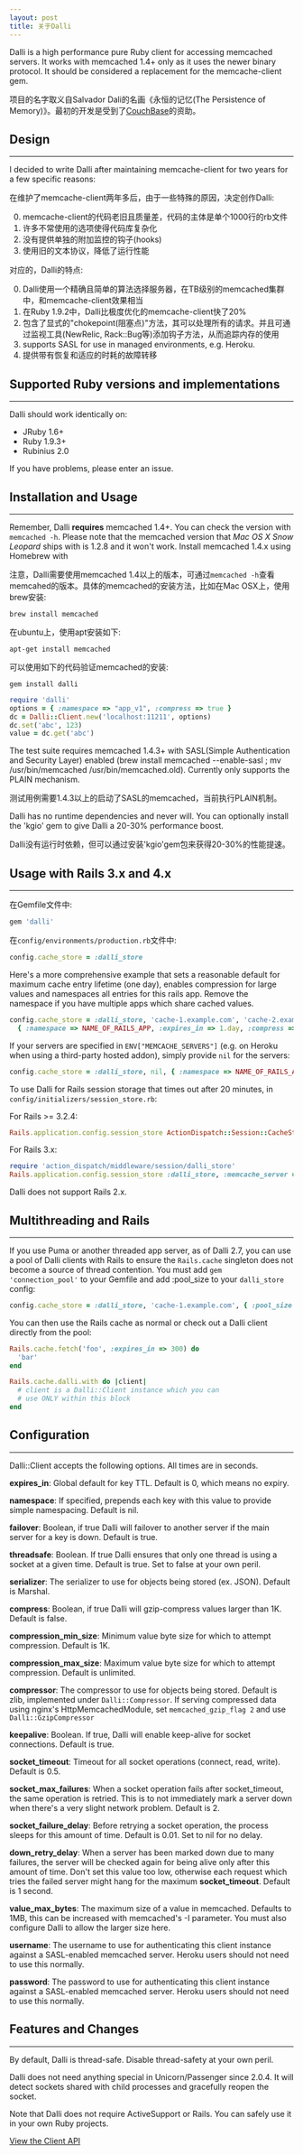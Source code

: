 ```yaml
---
layout: post
title: 关于Dalli
---
```


Dalli is a high performance pure Ruby client for accessing memcached servers. It works with memcached 1.4+ only as it uses the newer binary protocol. It should be considered a replacement for the memcache-client gem.

项目的名字取义自Salvador Dali的名画《永恒的记忆(The Persistence of Memory)》。最初的开发是受到了[CouchBase](http://www.couchbase.com/)的资助。

## Design
----

I decided to write Dalli after maintaining memcache-client for two years for a few specific reasons:

在维护了memcache-client两年多后，由于一些特殊的原因，决定创作Dalli:

 0. memcache-client的代码老旧且质量差，代码的主体是单个1000行的rb文件
 1. 许多不常使用的选项使得代码库复杂化
 2. 没有提供单独的附加监控的钩子(hooks)
 3. 使用旧的文本协议，降低了运行性能

对应的，Dalli的特点:

 0. Dalli使用一个精确且简单的算法选择服务器，在TB级别的memcached集群中，和memcache-client效果相当
 1. 在Ruby 1.9.2中，Dalli比极度优化的memcache-client快了20%
 2. 包含了显式的"chokepoint(阻塞点)"方法，其可以处理所有的请求。并且可通过监视工具(NewRelic, Rack::Bug等)添加钩子方法，从而追踪内存的使用
 3. supports SASL for use in managed environments, e.g. Heroku.
 4. 提供带有恢复和适应的时耗的故障转移

## Supported Ruby versions and implementations
----

Dalli should work identically on:

 * JRuby 1.6+
 * Ruby 1.9.3+
 * Rubinius 2.0

If you have problems, please enter an issue.


## Installation and Usage
----

Remember, Dalli **requires** memcached 1.4+. You can check the version with `memcached -h`. Please note that the memcached version that *Mac OS X Snow Leopard* ships with is 1.2.8 and it won't work. Install memcached 1.4.x using Homebrew with

注意，Dalli需要使用memcached 1.4以上的版本，可通过`memcached -h`查看memcahed的版本。具体的memcached的安装方法，比如在Mac OSX上，使用brew安装:

    brew install memcached

在ubuntu上，使用apt安装如下:

    apt-get install memcached

可以使用如下的代码验证memcached的安装: 

```
gem install dalli
```

```ruby
require 'dalli'  
options = { :namespace => "app_v1", :compress => true }  
dc = Dalli::Client.new('localhost:11211', options)  
dc.set('abc', 123)  
value = dc.get('abc')
```

The test suite requires memcached 1.4.3+ with SASL(Simple Authentication and Security Layer) enabled (brew install memcached --enable-sasl ; mv /usr/bin/memcached /usr/bin/memcached.old).  Currently only supports the PLAIN mechanism.

测试用例需要1.4.3以上的启动了SASL的memcached，当前执行PLAIN机制。

Dalli has no runtime dependencies and never will.  You can optionally install the 'kgio' gem to give Dalli a 20-30% performance boost.

Dalli没有运行时依赖，但可以通过安装'kgio'gem包来获得20-30%的性能提速。

## Usage with Rails 3.x and 4.x
----

在Gemfile文件中:

```ruby
gem 'dalli'
```

在`config/environments/production.rb`文件中:

```ruby
config.cache_store = :dalli_store
```

Here's a more comprehensive example that sets a reasonable default for maximum cache entry lifetime (one day), enables compression for large values and namespaces all entries for this rails app.  Remove the namespace if you have multiple apps which share cached values.

```ruby
config.cache_store = :dalli_store, 'cache-1.example.com', 'cache-2.example.com',
  { :namespace => NAME_OF_RAILS_APP, :expires_in => 1.day, :compress => true }
```

If your servers are specified in `ENV["MEMCACHE_SERVERS"]` (e.g. on Heroku when using a third-party hosted addon), simply provide `nil` for the servers:

```ruby
config.cache_store = :dalli_store, nil, { :namespace => NAME_OF_RAILS_APP, :expires_in => 1.day, :compress => true }
```

To use Dalli for Rails session storage that times out after 20 minutes, in `config/initializers/session_store.rb`:

For Rails >= 3.2.4:

```ruby
Rails.application.config.session_store ActionDispatch::Session::CacheStore, :expire_after => 20.minutes
```

For Rails 3.x:

```ruby
require 'action_dispatch/middleware/session/dalli_store'
Rails.application.config.session_store :dalli_store, :memcache_server => ['host1', 'host2'], :namespace => 'sessions', :key => '_foundation_session', :expire_after => 20.minutes
```

Dalli does not support Rails 2.x.


## Multithreading and Rails
----

If you use Puma or another threaded app server, as of Dalli 2.7, you can use a pool
of Dalli clients with Rails to ensure the `Rails.cache` singleton does not become a
source of thread contention.  You must add `gem 'connection_pool'` to your Gemfile and
add :pool\_size to your `dalli_store` config:

```ruby
config.cache_store = :dalli_store, 'cache-1.example.com', { :pool_size => 5 }
```

You can then use the Rails cache as normal or check out a Dalli client directly from the pool:

```ruby
Rails.cache.fetch('foo', :expires_in => 300) do
  'bar'
end

Rails.cache.dalli.with do |client|
  # client is a Dalli::Client instance which you can
  # use ONLY within this block
end
```


## Configuration
----

Dalli::Client accepts the following options. All times are in seconds.

**expires_in**: Global default for key TTL.  Default is 0, which means no expiry.

**namespace**: If specified, prepends each key with this value to provide simple namespacing.  Default is nil.

**failover**: Boolean, if true Dalli will failover to another server if the main server for a key is down.  Default is true.

**threadsafe**: Boolean.  If true Dalli ensures that only one thread is using a socket at a given time.  Default is true.  Set to false at your own peril.

**serializer**: The serializer to use for objects being stored (ex. JSON).
Default is Marshal.

**compress**: Boolean, if true Dalli will gzip-compress values larger than 1K. Default is false.

**compression_min_size**: Minimum value byte size for which to attempt compression. Default is 1K.

**compression_max_size**: Maximum value byte size for which to attempt compression. Default is unlimited.

**compressor**: The compressor to use for objects being stored.
Default is zlib, implemented under `Dalli::Compressor`.
If serving compressed data using nginx's HttpMemcachedModule, set `memcached_gzip_flag 2` and use `Dalli::GzipCompressor`

**keepalive**: Boolean. If true, Dalli will enable keep-alive for socket connections.  Default is true.

**socket_timeout**: Timeout for all socket operations (connect, read, write). Default is 0.5.

**socket_max_failures**: When a socket operation fails after socket_timeout, the same operation is retried. This is to not immediately mark a server down when there's a very slight network problem. Default is 2.

**socket_failure_delay**: Before retrying a socket operation, the process sleeps for this amount of time. Default is 0.01.  Set to nil for no delay.

**down_retry_delay**: When a server has been marked down due to many failures, the server will be checked again for being alive only after this amount of time. Don't set this value too low, otherwise each request which tries the failed server might hang for the maximum **socket_timeout**. Default is 1 second.

**value_max_bytes**: The maximum size of a value in memcached.  Defaults to 1MB, this can be increased with memcached's -I parameter.  You must also configure Dalli to allow the larger size here.

**username**: The username to use for authenticating this client instance against a SASL-enabled memcached server.  Heroku users should not need to use this normally.

**password**: The password to use for authenticating this client instance against a SASL-enabled memcached server.  Heroku users should not need to use this normally.

## Features and Changes
----

By default, Dalli is thread-safe.  Disable thread-safety at your own peril.

Dalli does not need anything special in Unicorn/Passenger since 2.0.4. It will detect sockets shared with child processes and gracefully reopen the socket.

Note that Dalli does not require ActiveSupport or Rails.  You can safely use it in your own Ruby projects.

[View the Client API](http://www.rubydoc.info/github/mperham/dalli/Dalli/Client)

